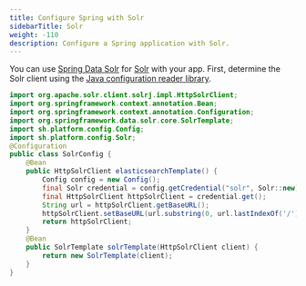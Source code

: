 ```yaml
---
title: Configure Spring with Solr
sidebarTitle: Solr
weight: -110
description: Configure a Spring application with Solr.
---
```


You can use [Spring Data Solr](https://spring.io/projects/spring-data-solr)
for [Solr](../../configuration/services/solr.md) with your app.
First, determine the Solr client using the [Java configuration reader library](https://github.com/platformsh/config-reader-java).

```java
import org.apache.solr.client.solrj.impl.HttpSolrClient;
import org.springframework.context.annotation.Bean;
import org.springframework.context.annotation.Configuration;
import org.springframework.data.solr.core.SolrTemplate;
import sh.platform.config.Config;
import sh.platform.config.Solr;
@Configuration
public class SolrConfig {
    @Bean
    public HttpSolrClient elasticsearchTemplate() {
        Config config = new Config();
        final Solr credential = config.getCredential("solr", Solr::new);
        final HttpSolrClient httpSolrClient = credential.get();
        String url = httpSolrClient.getBaseURL();
        httpSolrClient.setBaseURL(url.substring(0, url.lastIndexOf('/')));
        return httpSolrClient;
    }
    @Bean
    public SolrTemplate solrTemplate(HttpSolrClient client) {
        return new SolrTemplate(client);
    }
}
```
